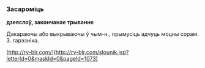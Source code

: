 ### Засароміць
**дзеяслоў, закончанае трыванне**

Дакараючы або выкрываючы ў чым-н., прымусіць адчуць моцны сорам. З. гарэзніка.

<a rel="author">[http://rv-blr.com/](http://rv-blr.com/slounik.jsp?letterId=0&maskId=0&pageId=1073)</a>
